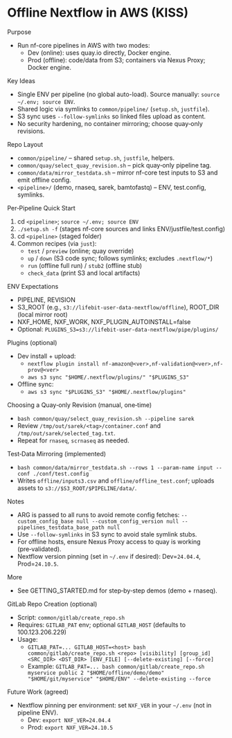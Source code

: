 # Offline Nextflow in AWS (KISS)

Purpose
- Run nf-core pipelines in AWS with two modes:
  - Dev (online): uses quay.io directly, Docker engine.
  - Prod (offline): code/data from S3; containers via Nexus Proxy; Docker engine.

Key Ideas
- Single ENV per pipeline (no global auto-load). Source manually: `source ~/.env; source ENV`.
- Shared logic via symlinks to `common/pipeline/` (`setup.sh`, `justfile`).
- S3 sync uses `--follow-symlinks` so linked files upload as content.
- No security hardening, no container mirroring; choose quay‑only revisions.

Repo Layout
- `common/pipeline/` – shared `setup.sh`, `justfile`, helpers.
- `common/quay/select_quay_revision.sh` – pick quay‑only pipeline tag.
- `common/data/mirror_testdata.sh` – mirror nf-core test inputs to S3 and emit offline config.
- `<pipeline>/` (demo, rnaseq, sarek, bamtofastq) – ENV, test.config, symlinks.

Per‑Pipeline Quick Start
1) cd `<pipeline>`; `source ~/.env; source ENV`
2) `./setup.sh -f` (stages nf-core sources and links ENV/justfile/test.config)
3) cd `<pipeline>` (staged folder)
4) Common recipes (via `just`):
   - `test` / `preview` (online; quay override)
   - `up` / `down` (S3 code sync; follows symlinks; excludes `.nextflow/*`)
   - `run` (offline full run) / `stub2` (offline stub)
   - `check_data` (print S3 and local artifacts)

ENV Expectations
- PIPELINE, REVISION
- S3_ROOT (e.g., `s3://lifebit-user-data-nextflow/offline`), ROOT_DIR (local mirror root)
- NXF_HOME, NXF_WORK, NXF_PLUGIN_AUTOINSTALL=false
- Optional: `PLUGINS_S3=s3://lifebit-user-data-nextflow/pipe/plugins/`

Plugins (optional)
- Dev install + upload:
  - `nextflow plugin install nf-amazon@<ver>,nf-validation@<ver>,nf-prov@<ver>`
  - `aws s3 sync "$HOME/.nextflow/plugins/" "$PLUGINS_S3"`
- Offline sync:
  - `aws s3 sync "$PLUGINS_S3" "$HOME/.nextflow/plugins"`

Choosing a Quay‑only Revision (manual, one‑time)
- `bash common/quay/select_quay_revision.sh --pipeline sarek`
- Review `/tmp/out/sarek/<tag>/container.conf` and `/tmp/out/sarek/selected_tag.txt`.
- Repeat for `rnaseq`, `scrnaseq` as needed.

Test‑Data Mirroring (implemented)
- `bash common/data/mirror_testdata.sh --rows 1 --param-name input --conf ./conf/test.config`
- Writes `offline/inputs3.csv` and `offline/offline_test.conf`; uploads assets to `s3://$S3_ROOT/$PIPELINE/data/`.

Notes
- ARG is passed to all runs to avoid remote config fetches:
  `--custom_config_base null --custom_config_version null --pipelines_testdata_base_path null`
- Use `--follow-symlinks` in S3 sync to avoid stale symlink stubs.
- For offline hosts, ensure Nexus Proxy access to quay is working (pre‑validated).
 - Nextflow version pinning (set in `~/.env` if desired): Dev=`24.04.4`, Prod=`24.10.5`.

More
- See GETTING_STARTED.md for step‑by‑step demos (demo + rnaseq).

GitLab Repo Creation (optional)
- Script: `common/gitlab/create_repo.sh`
- Requires: `GITLAB_PAT` env; optional `GITLAB_HOST` (defaults to 100.123.206.229)
- Usage:
  - `GITLAB_PAT=... GITLAB_HOST=<host> bash common/gitlab/create_repo.sh <repo> [visibility] [group_id] <SRC_DIR> <DST_DIR> [ENV_FILE] [--delete-existing] [--force]`
  - Example: `GITLAB_PAT=... bash common/gitlab/create_repo.sh myservice public 2 "$HOME/offline/demo/demo" "$HOME/git/myservice" "$HOME/ENV" --delete-existing --force`

Future Work (agreed)
- Nextflow pinning per environment: set `NXF_VER` in your `~/.env` (not in pipeline ENV).
  - Dev: `export NXF_VER=24.04.4`
  - Prod: `export NXF_VER=24.10.5`
